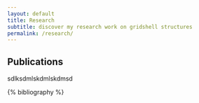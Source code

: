 ```yaml
---
layout: default
title: Research
subtitle: discover my research work on gridshell structures
permalink: /research/
---
```


<h2 class="content-subhead"> Publications </h2>

sdlksdmlskdmlskdmsd

{% bibliography %}
